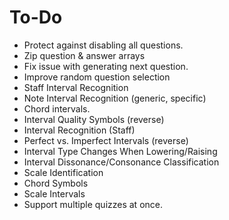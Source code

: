 # To-Do
* Protect against disabling all questions.
* Zip question & answer arrays
* Fix issue with generating next question.
* Improve random question selection
* Staff Interval Recognition
* Note Interval Recognition (generic, specific)
* Chord intervals.
* Interval Quality Symbols (reverse)
* Interval Recognition (Staff)
* Perfect vs. Imperfect Intervals (reverse)
* Interval Type Changes When Lowering/Raising
* Interval Dissonance/Consonance Classification
* Scale Identification
* Chord Symbols
* Scale Intervals
* Support multiple quizzes at once.